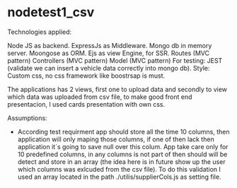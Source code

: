 # nodetest1_csv

Technologies applied: 

Node JS as backend.
ExpressJs as Middleware.
Mongo db in memory server.
Moongose as ORM.
Ejs as view Engine, for SSR.
Routes (MVC pattern)
Controllers (MVC pattern)
Model (MVC pattern)
For testing: JEST (validate we can insert a vehicle data correctly into mongo db).
Style: Custom css, no css framework like boostrsap is must.

The applications has 2 views, first one to upload data and secondly to view which data was uploaded from csv file, to make good front end presentacion, I used cards presentation with own css.

Assumptions:
- According  test requirment app should store all the time 10 columns, then application will only maping those columns, 
if one of then lack then application it´s going to save null over this colum.
App take care only for 10 predefined columns, 
in any columns is not part of then should will be detect and store in an array
(the idea here is in future show up the user which columns was exlcuded from the csv file). To do this validation I used an array located in the path ./utilis/supplierCols.js  as setting file.
